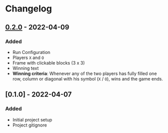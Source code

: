 # Changelog

<!-- ## Types of changes
- `Added` for new features.
- `Changed` for changes in existing functionality.
- `Deprecated` for soon-to-be removed features.
- `Removed` for now removed features.
- `Fixed` for any bug fixes.
- `Security` in case of vulnerabilities. -->

## [0.2.0] - 2022-04-09

### Added

- Run Configuration
- Players `X` and `O`
- Frame with clickable blocks (3 x 3) 
- Winning text
- **Winning criteria**: Whenever any of the two players has fully filled one row, column or diagonal with his symbol (`X` / `O`), wins and the game ends.

## [0.1.0] - 2022-04-07

### Added

- Initial project setup
- Project gitignore

[0.2.0]: https://github.com/scriptjumper/Tic-Tac-Toe-Java/releases/tag/v0.2.0
<!-- [0.1.0]: https://github.com/scriptjumper/Tic-Tac-Toe-Java/releases/tag/v0.1.0 -->
